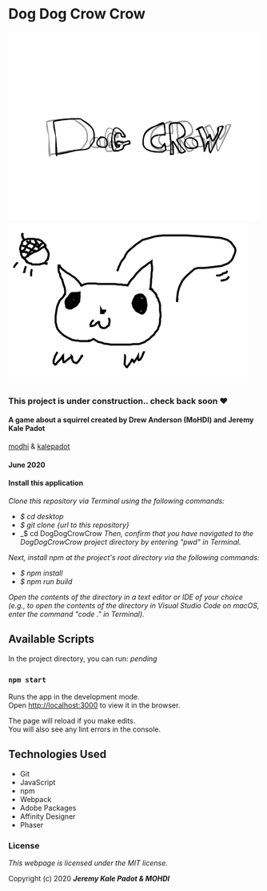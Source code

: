 # Dog Dog Crow Crow

![landing page preview](img/dogdog1.gif)
![squirrel gif](img/squirrel.gif)

### This project is under construction.. check back soon ❤️

#### A game about a squirrel created by Drew Anderson (MoHDI) and Jeremy Kale Padot
[modhi](https://www.mohdi.com) & [kalepadot](https://www.kalepadot.com)
#### June 2020

#### Install this application

_Clone this repository via Terminal using the following commands:_
* _$ cd desktop_
* _$ git clone {url to this repository}_
* _$ cd DogDogCrowCrow
_Then, confirm that you have navigated to the DogDogCrowCrow project directory by entering "pwd" in Terminal._

_Next, install npm at the project's root directory via the following commands:_
* _$ npm install_
* _$ npm run build_

_Open the contents of the directory in a text editor or IDE of your choice (e.g., to open the contents of the directory in Visual Studio Code on macOS, enter the command "code ." in Terminal)._

## Available Scripts

In the project directory, you can run: _pending_

### `npm start`

Runs the app in the development mode.<br />
Open [http://localhost:3000](http://localhost:3000) to view it in the browser.

The page will reload if you make edits.<br />
You will also see any lint errors in the console.

## Technologies Used

* Git
* JavaScript
* npm
* Webpack
* Adobe Packages
* Affinity Designer
* Phaser

### License

*This webpage is licensed under the MIT license.*

Copyright (c) 2020 **_Jeremy Kale Padot & MOHDI_**
